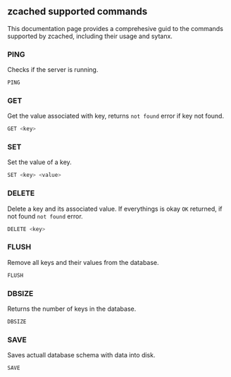 ## zcached supported commands

This documentation page provides a comprehesive guid to the commands supported by zcached, including their usage and sytanx.


### PING

Checks if the server is running.

```sh
PING
```

### GET

Get the value associated with key, returns `not found` error if key not found.

```sh
GET <key>
```

### SET

Set the value of a key.
```sh
SET <key> <value>
```

### DELETE

Delete a key and its associated value. If everythings is okay `OK` returned, if not found `not found` error.

```sh
DELETE <key>
```

### FLUSH

Remove all keys and their values from the database.

```sh
FLUSH
```

### DBSIZE

Returns the number of keys in the database.

```sh
DBSIZE
```

### SAVE

Saves actuall database schema with data into disk.

```
SAVE
```
